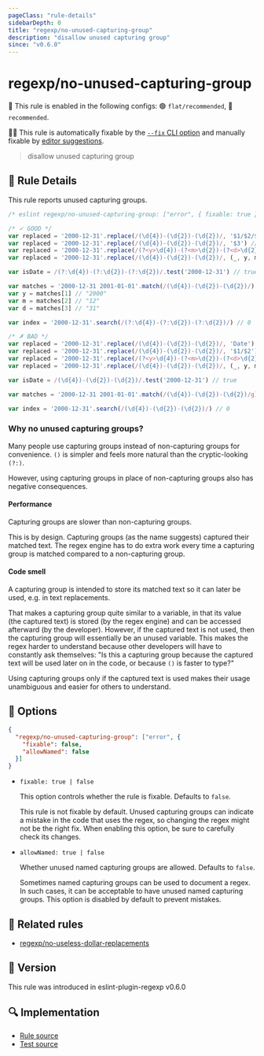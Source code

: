 ```yaml
---
pageClass: "rule-details"
sidebarDepth: 0
title: "regexp/no-unused-capturing-group"
description: "disallow unused capturing group"
since: "v0.6.0"
---
```

# regexp/no-unused-capturing-group

💼 This rule is enabled in the following configs: 🟢 `flat/recommended`, 🔵 `recommended`.

🔧💡 This rule is automatically fixable by the [`--fix` CLI option](https://eslint.org/docs/latest/user-guide/command-line-interface#--fix) and manually fixable by [editor suggestions](https://eslint.org/docs/latest/use/core-concepts#rule-suggestions).

<!-- end auto-generated rule header -->

> disallow unused capturing group

## :book: Rule Details

This rule reports unused capturing groups.

<eslint-code-block fix>

```js
/* eslint regexp/no-unused-capturing-group: ["error", { fixable: true }] */

/* ✓ GOOD */
var replaced = '2000-12-31'.replace(/(\d{4})-(\d{2})-(\d{2})/, '$1/$2/$3') // "2000/12/31"
var replaced = '2000-12-31'.replace(/(\d{4})-(\d{2})-(\d{2})/, '$3') // "31"
var replaced = '2000-12-31'.replace(/(?<y>\d{4})-(?<m>\d{2})-(?<d>\d{2})/u, '$<y>/$<m>/$<d>') // "2000/12/31"
var replaced = '2000-12-31'.replace(/(\d{4})-(\d{2})-(\d{2})/, (_, y, m, d) => `${y}/${m}/${d}`) // "2000/12/31"

var isDate = /(?:\d{4})-(?:\d{2})-(?:\d{2})/.test('2000-12-31') // true

var matches = '2000-12-31 2001-01-01'.match(/(\d{4})-(\d{2})-(\d{2})/)
var y = matches[1] // "2000"
var m = matches[2] // "12"
var d = matches[3] // "31"

var index = '2000-12-31'.search(/(?:\d{4})-(?:\d{2})-(?:\d{2})/) // 0

/* ✗ BAD */
var replaced = '2000-12-31'.replace(/(\d{4})-(\d{2})-(\d{2})/, 'Date') // "Date"
var replaced = '2000-12-31'.replace(/(\d{4})-(\d{2})-(\d{2})/, '$1/$2') // "2000/12"
var replaced = '2000-12-31'.replace(/(?<y>\d{4})-(?<m>\d{2})-(?<d>\d{2})/u, '$<y>/$<m>') // "2000/12"
var replaced = '2000-12-31'.replace(/(\d{4})-(\d{2})-(\d{2})/, (_, y, m) => `${y}/${m}`) // "2000/12"

var isDate = /(\d{4})-(\d{2})-(\d{2})/.test('2000-12-31') // true

var matches = '2000-12-31 2001-01-01'.match(/(\d{4})-(\d{2})-(\d{2})/g) // ["2000-12-31", "2001-01-01"]

var index = '2000-12-31'.search(/(\d{4})-(\d{2})-(\d{2})/) // 0
```

</eslint-code-block>

### Why no unused capturing groups?

Many people use capturing groups instead of non-capturing groups for convenience. `()` is simpler and feels more natural than the cryptic-looking `(?:)`.

However, using capturing groups in place of non-capturing groups also has negative consequences.

#### Performance

Capturing groups are slower than non-capturing groups.

This is by design. Capturing groups (as the name suggests) captured their matched text. The regex engine has to do extra work every time a capturing group is matched compared to a non-capturing group.

#### Code smell

A capturing group is intended to store its matched text so it can later be used, e.g. in text replacements.

That makes a capturing group quite similar to a variable, in that its value (the captured text) is stored (by the regex engine) and can be accessed afterward (by the developer). However, if the captured text is not used, then the capturing group will essentially be an unused variable. This makes the regex harder to understand because other developers will have to constantly ask themselves: "Is this a capturing group because the captured text will be used later on in the code, or because `()` is faster to type?"

Using capturing groups only if the captured text is used makes their usage unambiguous and easier for others to understand.

## :wrench: Options

```json
{
  "regexp/no-unused-capturing-group": ["error", {
    "fixable": false,
    "allowNamed": false
  }]
}
```

- `fixable: true | false`

  This option controls whether the rule is fixable. Defaults to `false`.

  This rule is not fixable by default. Unused capturing groups can indicate a mistake in the code that uses the regex, so changing the regex might not be the right fix. When enabling this option, be sure to carefully check its changes.

- `allowNamed: true | false`

  Whether unused named capturing groups are allowed. Defaults to `false`.

  Sometimes named capturing groups can be used to document a regex. In such cases, it can be acceptable to have unused named capturing groups. This option is disabled by default to prevent mistakes.

## :couple: Related rules

- [regexp/no-useless-dollar-replacements]

[regexp/no-useless-dollar-replacements]: ./no-useless-dollar-replacements.md

## :rocket: Version

This rule was introduced in eslint-plugin-regexp v0.6.0

## :mag: Implementation

- [Rule source](https://github.com/ota-meshi/eslint-plugin-regexp/blob/master/lib/rules/no-unused-capturing-group.ts)
- [Test source](https://github.com/ota-meshi/eslint-plugin-regexp/blob/master/tests/lib/rules/no-unused-capturing-group.ts)
